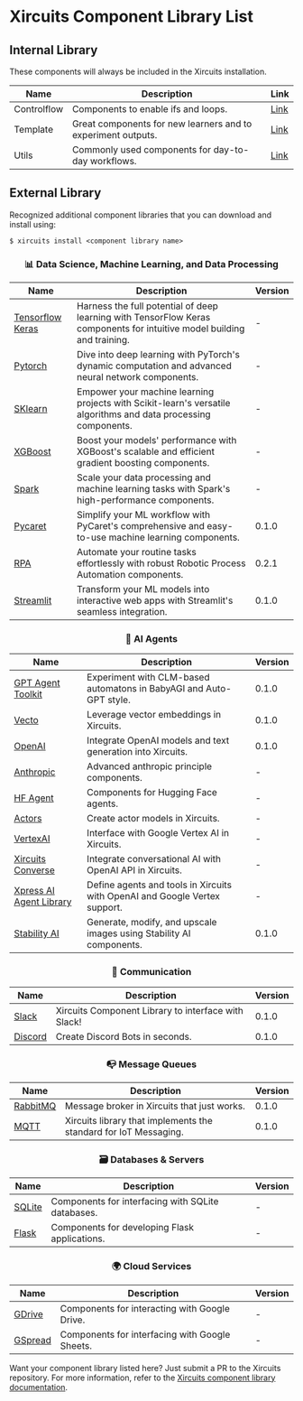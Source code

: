 # Xircuits Component Library List

## Internal Library

These components will always be included in the Xircuits installation.

<div align="center">

| Name     | Description                                                                                    | Link |
| -------- | ---------------------------------------------------------------------------------------------- | ---- |
| Controlflow | Components to enable ifs and loops. | [Link](https://github.com/XpressAI/xircuits/tree/master/xai_components/xai_controlflow) |
| Template | Great components for new learners and to experiment outputs.                                   | [Link](https://github.com/XpressAI/xircuits/tree/master/xai_components/xai_template) |
| Utils    | Commonly used components for day-to-day workflows.                                             | [Link](https://github.com/XpressAI/xircuits/tree/master/xai_components/xai_utils) |


</div>


## External Library

Recognized additional component libraries that you can download and install using:

```
$ xircuits install <component library name>
```

<div align="center">

### 📊 Data Science, Machine Learning, and Data Processing
| Name | Description | Version |
| ---- | ----------- | ------- |
| [Tensorflow Keras](https://github.com/XpressAI/xai-tensorflow-keras) | Harness the full potential of deep learning with TensorFlow Keras components for intuitive model building and training. | - |
| [Pytorch](https://github.com/XpressAI/xai-pytorch) | Dive into deep learning with PyTorch's dynamic computation and advanced neural network components. | - |
| [SKlearn](https://github.com/XpressAI/xai-sklearn) | Empower your machine learning projects with Scikit-learn's versatile algorithms and data processing components. | - |
| [XGBoost](https://github.com/XpressAI/xai-xgboost) | Boost your models' performance with XGBoost's scalable and efficient gradient boosting components. | - |
| [Spark](https://github.com/XpressAI/xai-spark)    | Scale your data processing and machine learning tasks with Spark's high-performance components. | - |
| [Pycaret](https://github.com/XpressAI/xai-pycaret) | Simplify your ML workflow with PyCaret's comprehensive and easy-to-use machine learning components. | 0.1.0 |
| [RPA](https://github.com/yuenherny/xai-rpa) | Automate your routine tasks effortlessly with robust Robotic Process Automation components. | 0.2.1 |
| [Streamlit](https://github.com/XpressAI/xai-streamlit) | Transform your ML models into interactive web apps with Streamlit's seamless integration. | 0.1.0 |

### 🤖 AI Agents
| Name | Description | Version |
| ---- | ----------- | ------- |
| [GPT Agent Toolkit](https://github.com/XpressAI/xai-gpt-agent-toolkit) | Experiment with CLM-based automatons in BabyAGI and Auto-GPT style. | 0.1.0 |
| [Vecto](https://github.com/XpressAI/xai-vecto) | Leverage vector embeddings in Xircuits. | 0.1.0 |
| [OpenAI](https://github.com/XpressAI/xai-openai) | Integrate OpenAI models and text generation into Xircuits. | 0.1.0 |
| [Anthropic](https://github.com/XpressAI/xai-anthropic) | Advanced anthropic principle components. | - |
| [HF Agent](https://github.com/XpressAI/xai-hfagent) | Components for Hugging Face agents. | - |
| [Actors](https://github.com/XpressAI/xai-actors) | Create actor models in Xircuits. | - |
| [VertexAI](https://github.com/XpressAI/xai-google-vertexai) | Interface with Google Vertex AI in Xircuits. | - |
| [Xircuits Converse](https://github.com/XpressAI/xai-converse) | Integrate conversational AI with OpenAI API in Xircuits. | - |
| [Xpress AI Agent Library](https://github.com/XpressAI/xai-agent) | Define agents and tools in Xircuits with OpenAI and Google Vertex support. | - |
| [Stability AI](https://github.com/YourGithubRepo/xai-stabilityai) | Generate, modify, and upscale images using Stability AI components. | 0.1.0 |


### 💬 Communication
| Name | Description | Version |
| ---- | ----------- | ------- |
| [Slack](https://github.com/XpressAI/xai-slack) | Xircuits Component Library to interface with Slack! | 0.1.0 |
| [Discord](https://github.com/XpressAI/xai-discord) | Create Discord Bots in seconds. | 0.1.0 |

### 📭 Message Queues
| Name | Description | Version |
| ---- | ----------- | ------- |
| [RabbitMQ](https://github.com/XpressAI/xai-rabbitmq) | Message broker in Xircuits that just works. | 0.1.0 |
| [MQTT](https://github.com/XpressAI/xai-mqtt) | Xircuits library that implements the standard for IoT Messaging. | 0.1.0 |

### 🗃 Databases & Servers
| Name | Description | Version |
| ---- | ----------- | ------- |
| [SQLite](https://github.com/XpressAI/xai-sqlite) | Components for interfacing with SQLite databases. | - |
| [Flask](https://github.com/XpressAI/xai-flask) | Components for developing Flask applications. | - |

### 🌍 Cloud Services
| Name | Description | Version |
| ---- | ----------- | ------- |
| [GDrive](https://github.com/XpressAI/xai-gdrive) | Components for interacting with Google Drive. | - |
| [GSpread](https://github.com/XpressAI/xai-gspread) | Components for interfacing with Google Sheets. | - |

</div>

Want your component library listed here? Just submit a PR to the Xircuits repository. For more information, refer to the [Xircuits component library documentation](https://xircuits.io/docs/component-library/).
